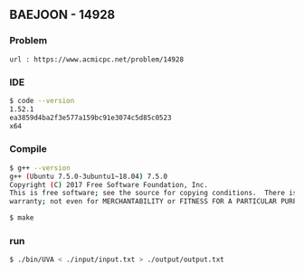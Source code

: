  
## BAEJOON - 14928

### Problem        
    url : https://www.acmicpc.net/problem/14928

### IDE 
```bash
$ code --version
1.52.1
ea3859d4ba2f3e577a159bc91e3074c5d85c0523
x64
```

### Compile
```bash
$ g++ --version
g++ (Ubuntu 7.5.0-3ubuntu1~18.04) 7.5.0
Copyright (C) 2017 Free Software Foundation, Inc.
This is free software; see the source for copying conditions.  There is NO
warranty; not even for MERCHANTABILITY or FITNESS FOR A PARTICULAR PURPOSE.

$ make
```

### run
```bash
$ ./bin/UVA < ./input/input.txt > ./output/output.txt
```


